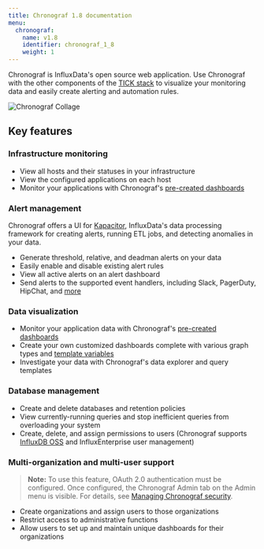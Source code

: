 ```yaml
---
title: Chronograf 1.8 documentation
menu:
  chronograf:
    name: v1.8
    identifier: chronograf_1_8
    weight: 1
---
```


Chronograf is InfluxData's open source web application.
Use Chronograf with the other components of the [TICK stack](https://www.influxdata.com/products/) to visualize your monitoring data and easily create alerting and automation rules.

![Chronograf Collage](/img/chronograf/1-6-chronograf-collage.png)

## Key features

### Infrastructure monitoring

* View all hosts and their statuses in your infrastructure
* View the configured applications on each host
* Monitor your applications with Chronograf's [pre-created dashboards](/chronograf/v1.8/guides/using-precreated-dashboards/)

### Alert management

Chronograf offers a UI for [Kapacitor](https://github.com/influxdata/kapacitor), InfluxData's data processing framework for creating alerts, running ETL jobs, and detecting anomalies in your data.

* Generate threshold, relative, and deadman alerts on your data
* Easily enable and disable existing alert rules
* View all active alerts on an alert dashboard
* Send alerts to the supported event handlers, including Slack, PagerDuty, HipChat, and [more](/chronograf/v1.8/guides/configuring-alert-endpoints/)

### Data visualization

* Monitor your application data with Chronograf's [pre-created dashboards](/chronograf/v1.8/guides/using-precreated-dashboards/)
* Create your own customized dashboards complete with various graph types and [template variables](/chronograf/v1.8/guides/dashboard-template-variables/)
* Investigate your data with Chronograf's data explorer and query templates

### Database management

* Create and delete databases and retention policies
* View currently-running queries and stop inefficient queries from overloading your system
* Create, delete, and assign permissions to users (Chronograf supports [InfluxDB OSS](/influxdb/latest/administration/authentication_and_authorization/#authorization) and InfluxEnterprise user management)


### Multi-organization and multi-user support

>**Note:** To use this feature, OAuth 2.0 authentication must be configured. Once configured, the Chronograf Admin tab on the Admin menu is visible. For details, see [Managing Chronograf security](/chronograf/v1.8/administration/managing-security/).

* Create organizations and assign users to those organizations
* Restrict access to administrative functions
* Allow users to set up and maintain unique dashboards for their organizations
